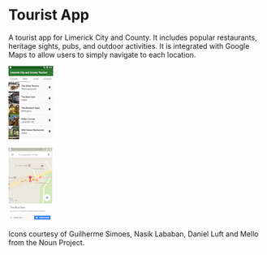 # Tourist App

A tourist app for Limerick City and County. It includes popular restaurants, heritage sights, pubs,
and outdoor activities. It is integrated with Google Maps to allow users to simply navigate to each
location.

![Screenshot of tourist app.](/app/src/main/res/drawable/screenshot1.png?raw=true)

![Screenshot of Google Maps showing recommended restaurant.](/app/src/main/res/drawable/screenshot2.png?raw=true)


Icons courtesy of Guilherme Simoes, Nasik Lababan, Daniel Luft and Mello from the Noun Project.